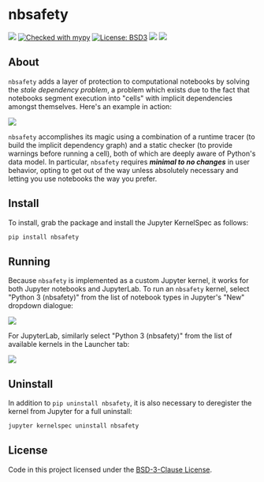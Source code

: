 nbsafety
========

[![](https://github.com/runtime-jupyter-safety/nbsafety/workflows/master/badge.svg)](https://github.com/runtime-jupyter-safety/nbsafety/actions)
[![Checked with mypy](http://www.mypy-lang.org/static/mypy_badge.svg)](http://mypy-lang.org/)
[![License: BSD3](https://img.shields.io/badge/License-BSD3-maroon.svg)](https://opensource.org/licenses/BSD-3-Clause)
[![](https://img.shields.io/pypi/v/nbsafety.svg)](https://pypi.org/project/nbsafety)
![](https://img.shields.io/pypi/pyversions/nbsafety.svg)

About
-----
`nbsafety` adds a layer of protection to computational notebooks by solving the
*stale dependency problem*, a problem which exists due to the fact that
notebooks segment execution into "cells" with implicit dependencies amongst
themselves. Here's an example in action:

![](https://raw.githubusercontent.com/runtime-jupyter-safety/nbsafety/master/img/nbsafety-demo.gif)

`nbsafety` accomplishes its magic using a combination of a runtime tracer (to
build the implicit dependency graph) and a static checker (to provide warnings
before running a cell), both of which are deeply aware of Python's data model.
In particular, `nbsafety` requires ***minimal to no changes*** in user
behavior, opting to get out of the way unless absolutely necessary and letting
you use notebooks the way you prefer.

Install
-------
To install, grab the package and install the Jupyter KernelSpec as follows:
```bash
pip install nbsafety
```

Running
-------

Because `nbsafety` is implemented as a custom Jupyter kernel, it works for
both Jupyter notebooks and JupyterLab.
To run an `nbsafety` kernel, select "Python 3 (nbsafety)" from the list
of notebook types in Jupyter's "New" dropdown dialogue:

![](https://raw.githubusercontent.com/runtime-jupyter-safety/nbsafety/master/img/nbsafety-notebook.png)

For JupyterLab, similarly select "Python 3 (nbsafety)" from the list
of available kernels in the Launcher tab:

![](https://raw.githubusercontent.com/runtime-jupyter-safety/nbsafety/master/img/nbsafety-lab.png)

Uninstall
---------
In addition to `pip uninstall nbsafety`, it is also necessary
to deregister the kernel from Jupyter for a full uninstall:
```bash
jupyter kernelspec uninstall nbsafety
```

License
-------
Code in this project licensed under the [BSD-3-Clause License](https://opensource.org/licenses/BSD-3-Clause).

